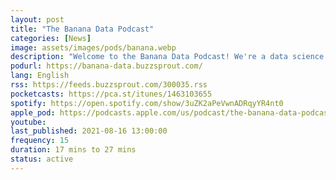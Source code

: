 ```yaml
---
layout: post
title: "The Banana Data Podcast"
categories: [News]
image: assets/images/pods/banana.webp
description: "Welcome to the Banana Data Podcast! We're a data science podcast focused on the latest & greatest of the DS ecosystem, sprinkled in with our musings & data science expertise. With topics ranging from ethical AI and transparency to robot pets, our hosts, Triveni Gandhi & Christopher Peter Makris, are here to keep you up to date on the latest trends, news, and big convos in data."
podurl: https://banana-data.buzzsprout.com/
lang: English
rss: https://feeds.buzzsprout.com/300035.rss
pocketcasts: https://pca.st/itunes/1463103655
spotify: https://open.spotify.com/show/3uZK2aPeVwnADRqyYR4nt0
apple_pod: https://podcasts.apple.com/us/podcast/the-banana-data-podcast/id1463103655
youtube:
last_published: 2021-08-16 13:00:00
frequency: 15
duration: 17 mins to 27 mins
status: active
---
```

